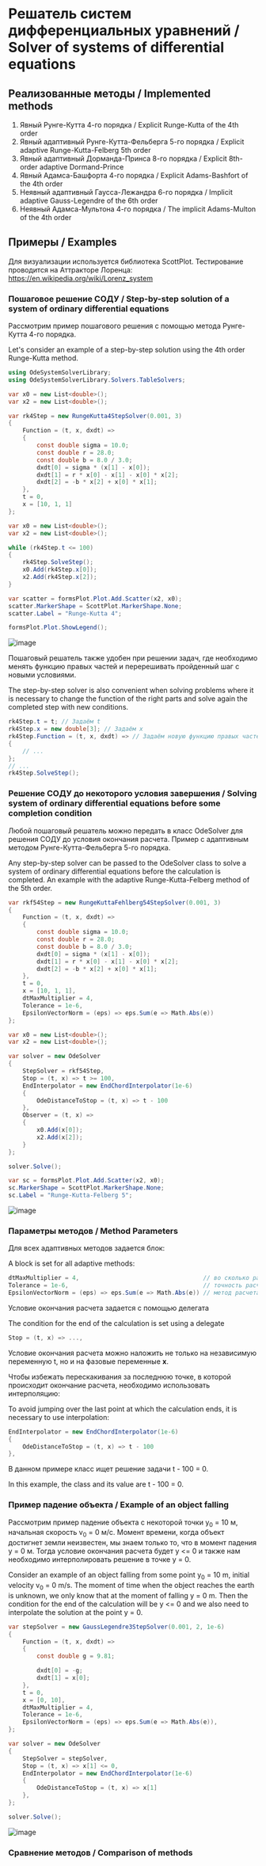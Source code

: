 # Решатель систем дифференциальных уравнений / Solver of systems of differential equations

## Реализованные методы / Implemented methods
1. Явный Рунге-Кутта 4-го порядка / Explicit Runge-Kutta of the 4th order
2. Явный адаптивный Рунге-Кутта-Фельберга 5-го порядка / Explicit adaptive Runge-Kutta-Felberg 5th order
3. Явный адаптивный Дорманда-Принса 8-го порядка / Explicit 8th-order adaptive Dormand-Prince
4. Явный Адамса-Башфорта 4-го порядка / Explicit Adams-Bashfort of the 4th order
5. Неявный адаптивный Гаусса-Лежандра 6-го порядка / Implicit adaptive Gauss-Legendre of the 6th order
6. Неявный Адамса-Мультона 4-го порядка / The implicit Adams-Multon of the 4th order

## Примеры / Examples
Для визуализации используется библиотека ScottPlot. Тестирование проводится на Аттракторе Лоренца:
https://en.wikipedia.org/wiki/Lorenz_system

### Пошаговое решение СОДУ / Step-by-step solution of a system of ordinary differential equations
Рассмотрим пример пошагового решения с помощью метода Рунге-Кутта 4-го порядка.

Let's consider an example of a step-by-step solution using the 4th order Runge-Kutta method.

``` cs
using OdeSystemSolverLibrary;
using OdeSystemSolverLibrary.Solvers.TableSolvers;

var x0 = new List<double>();
var x2 = new List<double>();

var rk4Step = new RungeKutta4StepSolver(0.001, 3)
{
    Function = (t, x, dxdt) =>
    {
        const double sigma = 10.0;
        const double r = 28.0;
        const double b = 8.0 / 3.0;
        dxdt[0] = sigma * (x[1] - x[0]);
        dxdt[1] = r * x[0] - x[1] - x[0] * x[2];
        dxdt[2] = -b * x[2] + x[0] * x[1];
    },
    t = 0,
    x = [10, 1, 1]
};

var x0 = new List<double>();
var x2 = new List<double>();

while (rk4Step.t <= 100)
{
    rk4Step.SolveStep();
    x0.Add(rk4Step.x[0]);
    x2.Add(rk4Step.x[2]);
}

var scatter = formsPlot.Plot.Add.Scatter(x2, x0);
scatter.MarkerShape = ScottPlot.MarkerShape.None;
scatter.Label = "Runge-Kutta 4";

formsPlot.Plot.ShowLegend();
```

![image](https://github.com/DaniilKlyukin/OdeSystemSolverLibrary/assets/32903150/64beca23-3e7c-4b36-a3f9-3356361bfbe0)

Пошаговый решатель также удобен при решении задач, где необходимо менять функцию правых частей и перерешивать пройденный шаг с новыми условиями.

The step-by-step solver is also convenient when solving problems where it is necessary to change the function of the right parts and solve again the completed step with new conditions.

``` cs
rk4Step.t = t; // Задаём t
rk4Step.x = new double[3]; // Задаём x
rk4Step.Function = (t, x, dxdt) => // Задаём новую функцию правых частей
{
    // ...
};
// ...
rk4Step.SolveStep();
```

### Решение СОДУ до некоторого условия завершения / Solving system of ordinary differential equations before some completion condition

Любой пошаговый решатель можно передать в класс OdeSolver для решения СОДУ до условия окончания расчета.
Пример с адаптивным методом Рунге-Кутта-Фельберга 5-го порядка.

Any step-by-step solver can be passed to the OdeSolver class to solve a system of ordinary differential equations before the calculation is completed.
An example with the adaptive Runge-Kutta-Felberg method of the 5th order.

``` cs
var rkf54Step = new RungeKuttaFehlberg54StepSolver(0.001, 3)
{
    Function = (t, x, dxdt) =>
    {
        const double sigma = 10.0;
        const double r = 28.0;
        const double b = 8.0 / 3.0;
        dxdt[0] = sigma * (x[1] - x[0]);
        dxdt[1] = r * x[0] - x[1] - x[0] * x[2];
        dxdt[2] = -b * x[2] + x[0] * x[1];
    },
    t = 0,
    x = [10, 1, 1],
    dtMaxMultiplier = 4,
    Tolerance = 1e-6,
    EpsilonVectorNorm = (eps) => eps.Sum(e => Math.Abs(e))
};

var x0 = new List<double>();
var x2 = new List<double>();

var solver = new OdeSolver
{
    StepSolver = rkf54Step,
    Stop = (t, x) => t >= 100,
    EndInterpolator = new EndChordInterpolator(1e-6)
    {
        OdeDistanceToStop = (t, x) => t - 100
    },
    Observer = (t, x) =>
    {
        x0.Add(x[0]);
        x2.Add(x[2]);
    }
};

solver.Solve();

var sc = formsPlot.Plot.Add.Scatter(x2, x0);
sc.MarkerShape = ScottPlot.MarkerShape.None;
sc.Label = "Runge-Kutta-Felberg 5";
```

![image](https://github.com/DaniilKlyukin/OdeSystemSolverLibrary/assets/32903150/1a2afe25-b7b5-4349-b612-71a41bf289fa)

### Параметры методов / Method Parameters

Для всех адаптивных методов задается блок:

A block is set for all adaptive methods:

``` cs
dtMaxMultiplier = 4,                                   // во сколько раз может уменьшиться или увеличиться шаг;
Tolerance = 1e-6,                                      // точность расчета на шаге в соответствии с заданной нормой;
EpsilonVectorNorm = (eps) => eps.Sum(e => Math.Abs(e)) // метод расчета нормы ошибки на шаге;
```

Условие окончания расчета задается с помощью делегата

The condition for the end of the calculation is set using a delegate

``` cs
Stop = (t, x) => ...,
```

Условие окончания расчета можно наложить не только на независимую переменную t, но и на фазовые переменные **x**.

Чтобы избежать перескакивания за последнюю точке, в которой происходит окончание расчета, необходимо использовать интерполяцию:

To avoid jumping over the last point at which the calculation ends, it is necessary to use interpolation:

``` cs
EndInterpolator = new EndChordInterpolator(1e-6)
{
    OdeDistanceToStop = (t, x) => t - 100
},
```

В данном примере класс ищет решение задачи  t - 100 = 0.

In this example, the class and its value are t - 100 = 0.

### Пример падение объекта / Example of an object falling

Рассмотрим пример падение объекта с некоторой точки y<sub>0</sub> = 10 м, начальная скорость v<sub>0</sub> = 0 м/с. Момент времени, когда объект достигнет земли неизвестен, мы знаем только то, что в момент падения y = 0 м. Тогда условие окончания расчета будет y <= 0 и также нам необходимо интерполировать решение в точке y = 0.

Consider an example of an object falling from some point y<sub>0</sub> = 10 m, initial velocity v<sub>0</sub> = 0 m/s. The moment of time when the object reaches the earth is unknown, we only know that at the moment of falling y = 0 m. Then the condition for the end of the calculation will be y <= 0 and we also need to interpolate the solution at the point y = 0.

``` cs
var stepSolver = new GaussLegendre3StepSolver(0.001, 2, 1e-6)
{
    Function = (t, x, dxdt) =>
    {
        const double g = 9.81;

        dxdt[0] = -g;
        dxdt[1] = x[0];
    },
    t = 0,
    x = [0, 10],
    dtMaxMultiplier = 4,
    Tolerance = 1e-6,
    EpsilonVectorNorm = (eps) => eps.Sum(e => Math.Abs(e)),
};

var solver = new OdeSolver
{
    StepSolver = stepSolver,
    Stop = (t, x) => x[1] <= 0,
    EndInterpolator = new EndChordInterpolator(1e-6)
    {
        OdeDistanceToStop = (t, x) => x[1]
    },
};

solver.Solve();
```

![image](https://github.com/DaniilKlyukin/OdeSystemSolverLibrary/assets/32903150/5fcab53a-c3eb-466f-9384-6d9e69dce3cf)

### Сравнение методов / Comparison of methods
